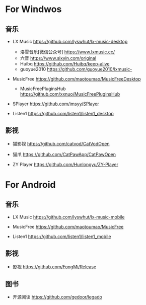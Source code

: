 # For Windwos

## 音乐

- LX Music  https://github.com/lyswhut/lx-music-desktop

    - 洛雪音乐[微信公众号] https://www.lxmusic.cc/ 
    - 六音 https://www.sixyin.com/original
    - Huibq https://github.com/Huibq/keep-alive
    - guoyue2010 https://github.com/guoyue2010/lxmusic-

- MusicFree  https://github.com/maotoumao/MusicFreeDesktop

  - MusicFreePluginsHub  https://github.com/xxnuo/MusicFreePluginsHub

- SPlayer  https://github.com/imsyy/SPlayer

- Listen1  https://github.com/listen1/listen1_desktop

## 影视

- 猫影视  https://github.com/catvod/CatVodOpen

- 猫爪 https://github.com/CatPawApp/CatPawOpen

- ZY Player  https://github.com/Hunlongyu/ZY-Player

# For Android

## 音乐

- LX Music  https://github.com/lyswhut/lx-music-mobile

- MusicFree https://github.com/maotoumao/MusicFree

- Listen1 https://github.com/listen1/listen1_mobile

## 影视

- 影视 https://github.com/FongMi/Release

## 图书

- 开源阅读 https://github.com/gedoor/legado
